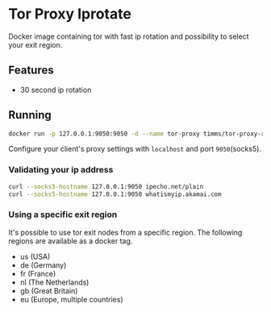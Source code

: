 # Tor Proxy Iprotate
Docker image containing tor with fast ip rotation and possibility to select your exit region.

## Features

* 30 second ip rotation

## Running

```bash
docker run -p 127.0.0.1:9050:9050 -d --name tor-proxy timms/tor-proxy-rapid-ip-rotation
```

Configure your client's proxy settings with `localhost` and port `9050`(socks5).

### Validating your ip address

```bash
curl --socks5-hostname 127.0.0.1:9050 ipecho.net/plain
curl --socks5-hostname 127.0.0.1:9050 whatismyip.akamai.com
```

### Using a specific exit region

It's possible to use tor exit nodes from a specific region. The following regions are available as a docker tag.

* us (USA)
* de (Germany)
* fr (France)
* nl (The Netherlands)
* gb (Great Britain)
* eu (Europe, multiple countries)
